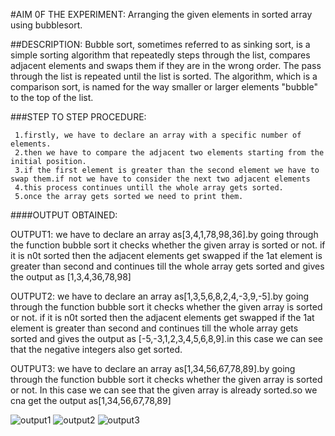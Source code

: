 #AIM 0F THE EXPERIMENT: Arranging the given elements in sorted array using bubblesort.

##DESCRIPTION:
   Bubble sort, sometimes referred to as sinking sort, is a simple sorting algorithm that repeatedly steps through the list, compares adjacent elements
   and swaps them if they are in the wrong order. The pass through the list is repeated until the list is sorted. The algorithm, which is a comparison sort,
  is named for the way smaller or larger elements "bubble" to the top of the list.

###STEP TO STEP PROCEDURE:

     1.firstly, we have to declare an array with a specific number of elements.
     2.then we have to compare the adjacent two elements starting from the initial position.
     3.if the first element is greater than the second element we have to swap them.if not we have to consider the next two adjacent elements
     4.this process continues untill the whole array gets sorted.
     5.once the array gets sorted we need to print them.
     
####OUTPUT OBTAINED:
   
   OUTPUT1:
        we have to declare an array as[3,4,1,78,98,36].by going through the function bubble sort it checks whether the given array is sorted or not.
       if it is n0t sorted then the adjacent elements get swapped if the 1at element is greater than second and continues till the whole array gets sorted 
       and gives the output as [1,3,4,36,78,98]
       
   OUTPUT2:
       we have to declare an array as[1,3,5,6,8,2,4,-3,9,-5].by going through the function bubble sort it checks whether the given array is sorted or not.
       if it is n0t sorted then the adjacent elements get swapped if the 1at element is greater than second and continues till the whole array gets sorted 
       and gives the output as [-5,-3,1,2,3,4,5,6,8,9].in this case we can see that the negative integers also get sorted.
       
   OUTPUT3:
       we have to declare an array as[1,34,56,67,78,89].by going through the function bubble sort it checks whether the given array is sorted or not.
       In this case we can see that the given array is already sorted.so we cna get the output as[1,34,56,67,78,89]

![output1](bubblesort1)
![output2](bubblesort2)
![output3](bubblesort3)

